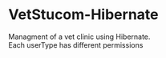 # VetStucom-Hibernate
Managment of a vet clinic using Hibernate. <br />
Each userType has different permissions
